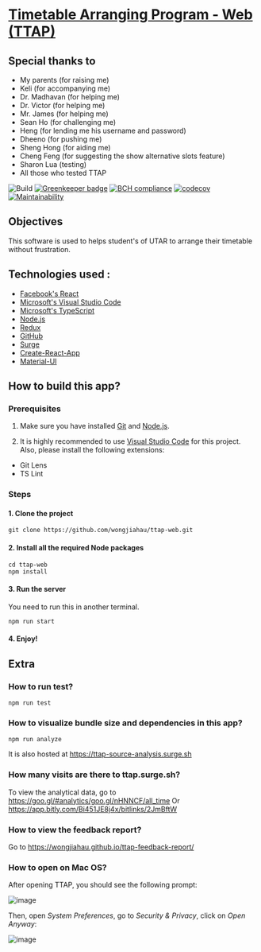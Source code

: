 # [Timetable Arranging Program - Web (TTAP)](https://github.com/wongjiahau/ttap-web)

## Special thanks to

- My parents (for raising me)
- Keli (for accompanying me)
- Dr. Madhavan (for helping me)
- Dr. Victor (for helping me)
- Mr. James (for helping me)
- Sean Ho (for challenging me)
- Heng (for lending me his username and password)
- Dheeno (for pushing me)
- Sheng Hong (for aiding me)
- Cheng Feng (for suggesting the show alternative slots feature)
- Sharon Lua (testing)
- All those who tested TTAP

![Build](https://github.com/wongjiahau/ttap-web/workflows/Build/badge.svg)
[![Greenkeeper badge](https://badges.greenkeeper.io/wongjiahau/ttap-web.svg)](https://greenkeeper.io/)
[![BCH compliance](https://bettercodehub.com/edge/badge/wongjiahau/ttap-web?branch=master)](https://bettercodehub.com/)
[![codecov](https://codecov.io/gh/wongjiahau/ttap-web/branch/code-cov/graph/badge.svg)](https://codecov.io/gh/wongjiahau/ttap-web/branch/code-cov)
[![Maintainability](https://api.codeclimate.com/v1/badges/5ce98f451482c90bfce6/maintainability)](https://codeclimate.com/github/wongjiahau/ttap-web/maintainability)

## Objectives

This software is used to helps student's of UTAR to arrange their timetable without frustration.

## Technologies used :

- [Facebook's React](https://reactjs.org/)
- [Microsoft's Visual Studio Code](https://code.visualstudio.com/)
- [Microsoft's TypeScript](https://www.typescriptlang.org/)
- [Node.js](https://nodejs.org/en/)
- [Redux](http://redux.js.org/)
- [GitHub](https://github.com/)
- [Surge](https://surge.sh/)
- [Create-React-App](https://github.com/facebookincubator/create-react-app)
- [Material-UI](https://material-ui-next.com/)

## How to build this app?

### Prerequisites

1. Make sure you have installed [Git](https://git-scm.com/downloads) and
   [Node.js](https://nodejs.org/en/).

2. It is highly recommended to use [Visual Studio Code](https://code.visualstudio.com/) for this project.
   Also, please install the following extensions:

- Git Lens
- TS Lint

### Steps

#### 1. Clone the project

```
git clone https://github.com/wongjiahau/ttap-web.git
```

#### 2. Install all the required Node packages

```
cd ttap-web
npm install
```

#### 3. Run the server

You need to run this in another terminal.

```
npm run start
```

#### 4. Enjoy!

## Extra

### How to run test?

```
npm run test
```

### How to visualize bundle size and dependencies in this app?

```
npm run analyze
```

It is also hosted at https://ttap-source-analysis.surge.sh

### How many visits are there to ttap.surge.sh?

To view the analytical data, go to https://goo.gl/#analytics/goo.gl/nHNNCF/all_time
Or https://app.bitly.com/Bi451JE8j4x/bitlinks/2JmBftW

### How to view the feedback report?

Go to https://wongjiahau.github.io/ttap-feedback-report/

### How to open on Mac OS?
After opening TTAP, you should see the following prompt:  

![image](https://user-images.githubusercontent.com/23183656/204980269-fd85f693-07fd-4b58-bfb8-643f51199f1c.png)

Then, open *System Preferences*, go to *Security & Privacy*, click on *Open Anyway*:

![image](https://user-images.githubusercontent.com/23183656/204980538-2529b152-2319-4e9d-8a77-8154b86b92a7.png)
